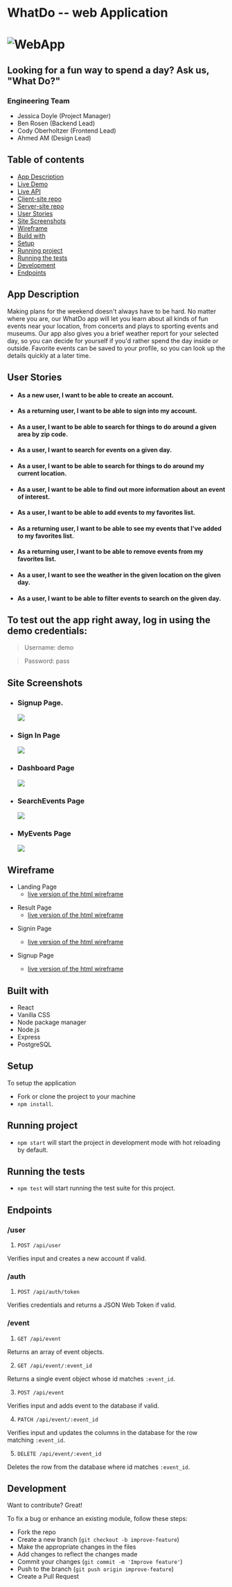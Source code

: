 # WhatDo -- web Application

# ![WebApp](https://github.com/thinkful-ei-firefly/whatdo-client/blob/master/src/assets/readme-images/whatdo_responsive.png?raw=true)

## Looking for a fun way to spend a day? Ask us, "What Do?"

### Engineering Team

- Jessica Doyle (Project Manager)
- Ben Rosen (Backend Lead)
- Cody Oberholtzer (Frontend Lead)
- Ahmed AM (Design Lead)

## Table of contents

- [App Description](#app-description)
- [Live Demo](https://whatdo.now.sh/)
- [Live API](https://thinkful-whatdo.herokuapp.com/)
- [Client-site repo](https://github.com/thinkful-ei-firefly/whatdo-client)
- [Server-site repo](https://github.com/thinkful-ei-firefly/whatdo-server)
- [User Stories](#user-stories)
- [Site Screenshots](#site-screenshots)
- [Wireframe](#wireframe)
- [Build with](#build-with)
- [Setup](#setup)
- [Running project](#running-project)
- [Running the tests](#running-the-tests)
- [Development](#development)
- [Endpoints](#Endpoints)

## App Description

Making plans for the weekend doesn't always have to be hard. No matter where you are, our WhatDo app will let you learn about all kinds of fun events near your location, from concerts and plays to sporting events and museums. Our app also gives you a brief weather report for your selected day, so you can decide for yourself if you'd rather spend the day inside or outside. Favorite events can be saved to your profile, so you can look up the details quickly at a later time.

## User Stories

- #### As a new user, I want to be able to create an account.
- #### As a returning user, I want to be able to sign into my account.
- #### As a user, I want to be able to search for things to do around a given area by zip code.
- #### As a user, I want to search for events on a given day.
- #### As a user, I want to be able to search for things to do around my current location.
- #### As a user, I want to be able to find out more information about an event of interest.
- #### As a user, I want to be able to add events to my favorites list.
- #### As a returning user, I want to be able to see my events that I’ve added to my favorites list.
- #### As a returning user, I want to be able to remove events from my favorites list.
- #### As a user, I want to see the weather in the given location on the given day.
- #### As a user, I want to be able to filter events to search on the given day.

## To test out the app right away, log in using the demo credentials:

> Username: demo

> Password: pass

## Site Screenshots

- ### Signup Page.
  ![](https://github.com/thinkful-ei-firefly/whatdo-client/blob/master/src/assets/readme-images/signup_page.png?raw=true)
- ### Sign In Page
  ![](https://github.com/thinkful-ei-firefly/whatdo-client/blob/master/src/assets/readme-images/signin_page.png?raw=true)
- ### Dashboard Page
  ![](https://github.com/thinkful-ei-firefly/whatdo-client/blob/master/src/assets/readme-images/dashboard_page.png?raw=true)
- ### SearchEvents Page
  ![](https://github.com/thinkful-ei-firefly/whatdo-client/blob/master/src/assets/readme-images/searchEvents_page.png?raw=true)
- ### MyEvents Page
  ![](https://github.com/thinkful-ei-firefly/whatdo-client/blob/master/src/assets/readme-images/myEvents_page.png?raw=true)

## Wireframe

- Landing Page
  - [ live version of the html wireframe](https://thinkful-ei-firefly.github.io/whatdo-wireframe/landingPage/index.html)

* Result Page
  - [ live version of the html wireframe](https://thinkful-ei-firefly.github.io/whatdo-wireframe/result-page/index.html)

- Signin Page

  - [ live version of the html wireframe](https://thinkful-ei-firefly.github.io/whatdo-wireframe/signInPage/index.html)

- Signup Page
  - [ live version of the html wireframe](https://thinkful-ei-firefly.github.io/whatdo-wireframe/signUpPage/index.html)

## Built with

- React
- Vanilla CSS
- Node package manager
- Node.js
- Express
- PostgreSQL

## Setup

To setup the application

- Fork or clone the project to your machine
- `npm install`.

## Running project

- `npm start` will start the project in development mode with hot reloading by default.

## Running the tests

- `npm test` will start running the test suite for this project.

## Endpoints

### /user

1. `POST /api/user`

Verifies input and creates a new account if valid.

### /auth

1. `POST /api/auth/token`

Verifies credentials and returns a JSON Web Token if valid.

### /event

1. `GET /api/event`

Returns an array of event objects.

2. `GET /api/event/:event_id`

Returns a single event object whose id matches `:event_id`.

3. `POST /api/event`

Verifies input and adds event to the database if valid.

4. `PATCH /api/event/:event_id`

Verifies input and updates the columns in the database for the row matching `:event_id`.

5. `DELETE /api/event/:event_id`

Deletes the row from the database where id matches `:event_id`.

## Development

Want to contribute? Great!

To fix a bug or enhance an existing module, follow these steps:

- Fork the repo
- Create a new branch (`git checkout -b improve-feature`)
- Make the appropriate changes in the files
- Add changes to reflect the changes made
- Commit your changes (`git commit -m 'Improve feature'`)
- Push to the branch (`git push origin improve-feature`)
- Create a Pull Request
